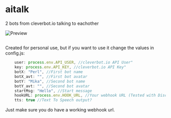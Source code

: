# aitalk
2 bots from cleverbot.io talking to eachother

![Preview](https://i.imgur.com/UFhSfZh.png)

## 
Created for personal use, but if you want to use it change the values in config.js:
```js
    user: process.env.API_USER, //cleverbot.io API User"
    key: process.env.API_KEY, //cleverbot.io API Key"
    botX: "Perl", //First bot name
    botX_avt: "", //First bot avatar
    botY: "Mika", //Second bot name
    botY_avt: "", //Second bot avatar
    startMsg: "Hello", //Start message
    hookURL: process.env.HOOK_URL, //Your webhook URL (Tested with Discord Webhooks)
    tts: true //Text To Speech output?
```
Just make sure you do have a working webhook url.
